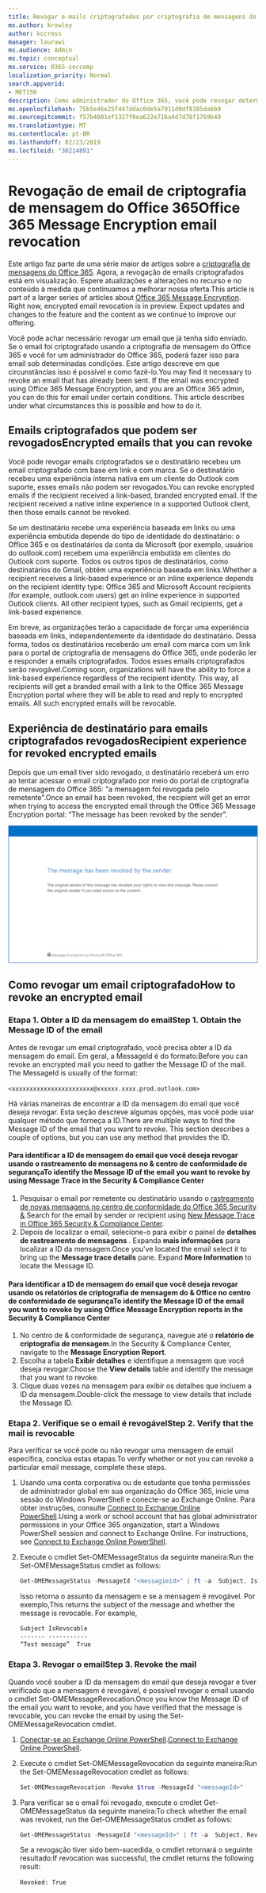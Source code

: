 ```yaml
---
title: Revogar e-mails criptografados por criptografia de mensagens do Office 365
ms.author: krowley
author: kccross
manager: laurawi
ms.audience: Admin
ms.topic: conceptual
ms.service: O365-seccomp
localization_priority: Normal
search.appverid:
- MET150
description: Como administrador do Office 365, você pode revogar determinados emails que foram criptografados com a criptografia de mensagem do Office 365.
ms.openlocfilehash: 75b5e46e25f447ddac0de5a7911d0df8385da6b9
ms.sourcegitcommit: f57b4001ef1327f0ea622e716a4d7d78f1769b49
ms.translationtype: MT
ms.contentlocale: pt-BR
ms.lasthandoff: 02/23/2019
ms.locfileid: "30214891"
---
```

# <a name="office-365-message-encryption-email-revocation"></a><span data-ttu-id="b8830-103">Revogação de email de criptografia de mensagem do Office 365</span><span class="sxs-lookup"><span data-stu-id="b8830-103">Office 365 Message Encryption email revocation</span></span>

<span data-ttu-id="b8830-p101">Este artigo faz parte de uma série maior de artigos sobre a [criptografia de mensagens do Office 365](ome.md). Agora, a revogação de emails criptografados está em visualização. Espere atualizações e alterações no recurso e no conteúdo à medida que continuamos a melhorar nossa oferta.</span><span class="sxs-lookup"><span data-stu-id="b8830-p101">This article is part of a larger series of articles about [Office 365 Message Encryption](ome.md). Right now, encrypted email revocation is in preview. Expect updates and changes to the feature and the content as we continue to improve our offering.</span></span>

<span data-ttu-id="b8830-p102">Você pode achar necessário revogar um email que já tenha sido enviado. Se o email foi criptografado usando a criptografia de mensagem do Office 365 e você for um administrador do Office 365, poderá fazer isso para email sob determinadas condições. Este artigo descreve em que circunstâncias isso é possível e como fazê-lo.</span><span class="sxs-lookup"><span data-stu-id="b8830-p102">You may find it necessary to revoke an email that has already been sent. If the email was encrypted using Office 365 Message Encryption, and you are an Office 365 admin, you can do this for email under certain conditions. This article describes under what circumstances this is possible and how to do it.</span></span>
  
## <a name="encrypted-emails-that-you-can-revoke"></a><span data-ttu-id="b8830-110">Emails criptografados que podem ser revogados</span><span class="sxs-lookup"><span data-stu-id="b8830-110">Encrypted emails that you can revoke</span></span>

<span data-ttu-id="b8830-p103">Você pode revogar emails criptografados se o destinatário recebeu um email criptografado com base em link e com marca. Se o destinatário recebeu uma experiência interna nativa em um cliente do Outlook com suporte, esses emails não podem ser revogados.</span><span class="sxs-lookup"><span data-stu-id="b8830-p103">You can revoke encrypted emails if the recipient received a link-based, branded encrypted email. If the recipient received a native inline experience in a supported Outlook client, then those emails cannot be revoked.</span></span>

<span data-ttu-id="b8830-p104">Se um destinatário recebe uma experiência baseada em links ou uma experiência embutida depende do tipo de identidade do destinatário: o Office 365 e os destinatários da conta da Microsoft (por exemplo, usuários do outlook.com) recebem uma experiência embutida em clientes do Outlook com suporte. Todos os outros tipos de destinatários, como destinatários do Gmail, obtêm uma experiência baseada em links.</span><span class="sxs-lookup"><span data-stu-id="b8830-p104">Whether a recipient receives a link-based experience or an inline experience depends on the recipient identity type: Office 365 and Microsoft Account recipients (for example, outlook.com users) get an inline experience in supported Outlook clients. All other recipient types, such as Gmail recipients, get a link-based experience.</span></span>

<span data-ttu-id="b8830-p105">Em breve, as organizações terão a capacidade de forçar uma experiência baseada em links, independentemente da identidade do destinatário. Dessa forma, todos os destinatários receberão um email com marca com um link para o portal de criptografia de mensagens do Office 365, onde poderão ler e responder a emails criptografados. Todos esses emails criptografados serão revogável.</span><span class="sxs-lookup"><span data-stu-id="b8830-p105">Coming soon, organizations will have the ability to force a link-based experience regardless of the recipient identity. This way, all recipients will get a branded email with a link to the Office 365 Message Encryption portal where they will be able to read and reply to encrypted emails. All such encrypted emails will be revocable.</span></span>
  
## <a name="recipient-experience-for-revoked-encrypted-emails"></a><span data-ttu-id="b8830-118">Experiência de destinatário para emails criptografados revogados</span><span class="sxs-lookup"><span data-stu-id="b8830-118">Recipient experience for revoked encrypted emails</span></span>

<span data-ttu-id="b8830-119">Depois que um email tiver sido revogado, o destinatário receberá um erro ao tentar acessar o email criptografado por meio do portal de criptografia de mensagem do Office 365: "a mensagem foi revogada pelo remetente".</span><span class="sxs-lookup"><span data-stu-id="b8830-119">Once an email has been revoked, the recipient will get an error when trying to access the encrypted email through the Office 365 Message Encryption portal: “The message has been revoked by the sender”.</span></span>

![Captura de tela que mostra um email criptografado revogado.](media/revoked-encrypted-email.png)

## <a name="how-to-revoke-an-encrypted-email"></a><span data-ttu-id="b8830-121">Como revogar um email criptografado</span><span class="sxs-lookup"><span data-stu-id="b8830-121">How to revoke an encrypted email</span></span>

### <a name="step-1-obtain-the-message-id-of-the-email"></a><span data-ttu-id="b8830-p106">Etapa 1. Obter a ID da mensagem do email</span><span class="sxs-lookup"><span data-stu-id="b8830-p106">Step 1. Obtain the Message ID of the email</span></span>

<span data-ttu-id="b8830-p107">Antes de revogar um email criptografado, você precisa obter a ID da mensagem do email. Em geral, a MessageId é do formato:</span><span class="sxs-lookup"><span data-stu-id="b8830-p107">Before you can revoke an encrypted mail you need to gather the Message ID of the mail. The MessageId is usually of the format:</span></span>

`<xxxxxxxxxxxxxxxxxxxxxxx@xxxxxx.xxxx.prod.outlook.com>`  

<span data-ttu-id="b8830-p108">Há várias maneiras de encontrar a ID da mensagem do email que você deseja revogar. Esta seção descreve algumas opções, mas você pode usar qualquer método que forneça a ID.</span><span class="sxs-lookup"><span data-stu-id="b8830-p108">There are multiple ways to find the Message ID of the email that you want to revoke. This section describes a couple of options, but you can use any method that provides the ID.</span></span>

#### <a name="to-identify-the-message-id-of-the-email-you-want-to-revoke-by-using-message-trace-in-the-security-amp-compliance-center"></a><span data-ttu-id="b8830-128">Para identificar a ID de mensagem do email que você deseja revogar usando o rastreamento de mensagens no &amp; centro de conformidade de segurança</span><span class="sxs-lookup"><span data-stu-id="b8830-128">To identify the Message ID of the email you want to revoke by using Message Trace in the Security &amp; Compliance Center</span></span>

1. <span data-ttu-id="b8830-129">Pesquisar o email por remetente ou destinatário usando o [rastreamento de novas mensagens no centro de conformidade do Office 365 Security &](https://blogs.technet.microsoft.com/exchange/2018/05/02/new-message-trace-in-office-365-security-compliance-center/).</span><span class="sxs-lookup"><span data-stu-id="b8830-129">Search for the email by sender or recipient using [New Message Trace in Office 365 Security & Compliance Center](https://blogs.technet.microsoft.com/exchange/2018/05/02/new-message-trace-in-office-365-security-compliance-center/).</span></span>
2. <span data-ttu-id="b8830-p109">Depois de localizar o email, selecione-o para exibir o painel de **detalhes de rastreamento de mensagens** . Expanda **mais informações** para localizar a ID da mensagem.</span><span class="sxs-lookup"><span data-stu-id="b8830-p109">Once you've located the email select it to bring up the **Message trace details** pane. Expand **More Information** to locate the Message ID.</span></span>

#### <a name="to-identify-the-message-id-of-the-email-you-want-to-revoke-by-using-office-message-encryption-reports-in-the-security-amp-compliance-center"></a><span data-ttu-id="b8830-132">Para identificar a ID de mensagem do email que você deseja revogar usando os relatórios de criptografia de mensagem do &amp; Office no centro de conformidade de segurança</span><span class="sxs-lookup"><span data-stu-id="b8830-132">To identify the Message ID of the email you want to revoke by using Office Message Encryption reports in the Security &amp; Compliance Center</span></span>

1. <span data-ttu-id="b8830-133">No centro de &amp; conformidade de segurança, navegue até o **relatório de criptografia de mensagem**.</span><span class="sxs-lookup"><span data-stu-id="b8830-133">In the Security &amp; Compliance Center, navigate to the **Message Encryption Report**.</span></span>
2. <span data-ttu-id="b8830-134">Escolha a tabela **Exibir detalhes** e identifique a mensagem que você deseja revogar.</span><span class="sxs-lookup"><span data-stu-id="b8830-134">Choose the **View details** table and identify the message that you want to revoke.</span></span>
3. <span data-ttu-id="b8830-135">Clique duas vezes na mensagem para exibir os detalhes que incluem a ID da mensagem.</span><span class="sxs-lookup"><span data-stu-id="b8830-135">Double-click the message to view details that include the Message ID.</span></span>

### <a name="step-2-verify-that-the-mail-is-revocable"></a><span data-ttu-id="b8830-p110">Etapa 2. Verifique se o email é revogável</span><span class="sxs-lookup"><span data-stu-id="b8830-p110">Step 2. Verify that the mail is revocable</span></span>

<span data-ttu-id="b8830-138">Para verificar se você pode ou não revogar uma mensagem de email específica, conclua estas etapas.</span><span class="sxs-lookup"><span data-stu-id="b8830-138">To verify whether or not you can revoke a particular email message, complete these steps.</span></span>

1. <span data-ttu-id="b8830-p111">Usando uma conta corporativa ou de estudante que tenha permissões de administrador global em sua organização do Office 365, inicie uma sessão do Windows PowerShell e conecte-se ao Exchange Online. Para obter instruções, consulte [Connect to Exchange Online PowerShell](https://aka.ms/exopowershell).</span><span class="sxs-lookup"><span data-stu-id="b8830-p111">Using a work or school account that has global administrator permissions in your Office 365 organization, start a Windows PowerShell session and connect to Exchange Online. For instructions, see [Connect to Exchange Online PowerShell](https://aka.ms/exopowershell).</span></span>

2. <span data-ttu-id="b8830-141">Execute o cmdlet Set-OMEMessageStatus da seguinte maneira:</span><span class="sxs-lookup"><span data-stu-id="b8830-141">Run the Set-OMEMessageStatus cmdlet as follows:</span></span>
     ```powershell
     Get-OMEMessageStatus -MessageId "<messagieid>" | ft -a  Subject, IsRevocable
     ```

   <span data-ttu-id="b8830-p112">Isso retorna o assunto da mensagem e se a mensagem é revogável. Por exemplo,</span><span class="sxs-lookup"><span data-stu-id="b8830-p112">This returns the subject of the message and whether the message is revocable. For example,</span></span>

     ```text
     Subject IsRevocable
     ------- -----------
     “Test message”  True
     ```

### <a name="step-3-revoke-the-mail"></a><span data-ttu-id="b8830-p113">Etapa 3. Revogar o email</span><span class="sxs-lookup"><span data-stu-id="b8830-p113">Step 3. Revoke the mail</span></span>  

<span data-ttu-id="b8830-146">Quando você souber a ID da mensagem do email que deseja revogar e tiver verificado que a mensagem é revogável, é possível revogar o email usando o cmdlet Set-OMEMessageRevocation.</span><span class="sxs-lookup"><span data-stu-id="b8830-146">Once you know the Message ID of the email you want to revoke, and you have verified that the message is revocable, you can revoke the email by using the Set-OMEMessageRevocation cmdlet.</span></span>

1. <span data-ttu-id="b8830-147">[Conectar-se ao Exchange Online PowerShell](https://aka.ms/exopowershell).</span><span class="sxs-lookup"><span data-stu-id="b8830-147">[Connect to Exchange Online PowerShell](https://aka.ms/exopowershell).</span></span>

2. <span data-ttu-id="b8830-148">Execute o cmdlet Set-OMEMessageRevocation da seguinte maneira:</span><span class="sxs-lookup"><span data-stu-id="b8830-148">Run the Set-OMEMessageRevocation cmdlet as follows:</span></span>

    ```powershell
    Set-OMEMessageRevocation -Revoke $true -MessageId "<messageId>"
    ```

3. <span data-ttu-id="b8830-149">Para verificar se o email foi revogado, execute o cmdlet Get-OMEMessageStatus da seguinte maneira:</span><span class="sxs-lookup"><span data-stu-id="b8830-149">To check whether the email was revoked, run the Get-OMEMessageStatus cmdlet as follows:</span></span>

    ```powershell
    Get-OMEMessageStatus -MessageId "<messageId>" | ft -a  Subject, Revoked
    ```  
    <span data-ttu-id="b8830-150">Se a revogação tiver sido bem-sucedida, o cmdlet retornará o seguinte resultado:</span><span class="sxs-lookup"><span data-stu-id="b8830-150">If revocation was successful, the cmdlet returns the following result:</span></span>  

    `Revoked: True`
